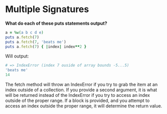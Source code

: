 # Multiple Signatures

**What do each of these puts statements output?**

```ruby
a = %w(a b c d e)
puts a.fetch(7)
puts a.fetch(7, 'beats me')
puts a.fetch(7) { |index| index**2 }
```

Will output:

```ruby
# => IndexError (index 7 ouside of array bounds -5...5)
'beats me'
14
```

The fetch method will throw an IndexError if you try to grab the item at an index outside of a collection.  If you provide a second argument, it is what will be returned instead of the IndexError if you try to access an index outside of the proper range.  If a block is provided, and you attempt to access an index outside the proper range, it will determine the return value.
